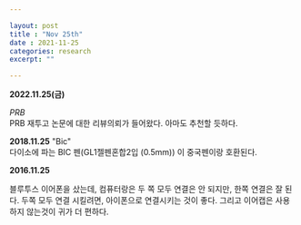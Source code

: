 ```yaml
---

layout: post
title : "Nov 25th"
date : 2021-11-25
categories: research
excerpt: ""

---
```



**2022.11.25(금)**

*PRB*  
PRB 재투고 논문에 대한 리뷰의뢰가 들어왔다. 
아마도 추천할 듯하다. 


**2018.11.25**
"Bic"  
다이소에 파는 BIC 펜(GL1젤펜혼합2입 (0.5mm)) 이 중국펜이랑 호환된다.


**2016.11.25**

블루투스 이어폰을 샀는데, 컴퓨터랑은 두 쪽 모두 연결은 안 되지만, 한쪽 연결은 잘 된다.
두쪽 모두 연결 시킬려면, 아이폰으로 연결시키는 것이 좋다.
그리고 이어캡은 사용하지 않는것이 귀가 더 편하다.
